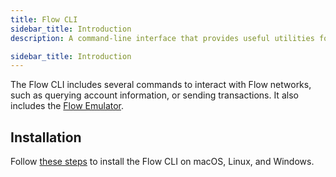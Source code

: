 ```yaml
---
title: Flow CLI
sidebar_title: Introduction
description: A command-line interface that provides useful utilities for building Flow applications

sidebar_title: Introduction
---
```


The Flow CLI includes several commands to interact with Flow networks, such as querying account information,
or sending transactions. It also includes the [Flow Emulator](https://docs.onflow.org/emulator).

## Installation

Follow [these steps](https://docs.onflow.org/flow-cli/install) to install the Flow CLI on 
macOS, Linux, and Windows.
